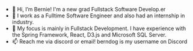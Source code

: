 - 👋 Hi, I’m Bernie! I'm a new grad Fullstack Software Develop.er 
- 👀 I work as a Fulltime Software Engineer and also had an internship in industry. 
- 💞️ My focus is mainly in Fullstack Development. I have experience with the Spring Framework, React, D3.js and Microsoft SQL Server. 
- 📫 Reach me via discord or email! berndog is my username on Discord

<!---
EducatedBernie/EducatedBernie is a ✨ special ✨ repository because its `README.md` (this file) appears on your GitHub profile.
You can click the Preview link to take a look at your changes.
--->
